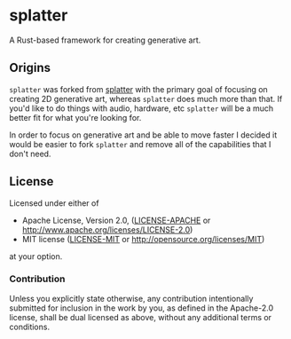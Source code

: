 # splatter

A Rust-based framework for creating generative art.

## Origins
`splatter` was forked from [splatter](https://splatter.cc) with the primary goal of focusing on creating 2D generative art, whereas `splatter` does much more than that.
If you'd like to do things with audio, hardware, etc `splatter` will be a much better fit for what you're looking for.

In order to focus on generative art and be able to move faster I decided it would be easier to fork `splatter` and remove all of the capabilities that I don't need.

## License

Licensed under either of

 * Apache License, Version 2.0, ([LICENSE-APACHE](LICENSE-APACHE) or http://www.apache.org/licenses/LICENSE-2.0)
 * MIT license ([LICENSE-MIT](LICENSE-MIT) or http://opensource.org/licenses/MIT)

at your option.

### Contribution

Unless you explicitly state otherwise, any contribution intentionally
submitted for inclusion in the work by you, as defined in the Apache-2.0
license, shall be dual licensed as above, without any additional terms or
conditions.

